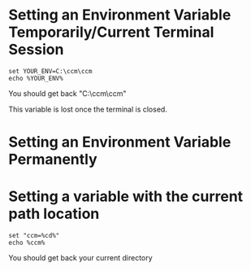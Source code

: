 # Setting an Environment Variable Temporarily/Current Terminal Session


```
set YOUR_ENV=C:\ccm\ccm
echo %YOUR_ENV%
```

You should get back "C:\ccm\ccm"

This variable is lost once the terminal is closed.

# Setting an Environment Variable Permanently


# Setting a variable with the current path location

```
set "ccm=%cd%"
echo %ccm%
```
You should get back your current directory



